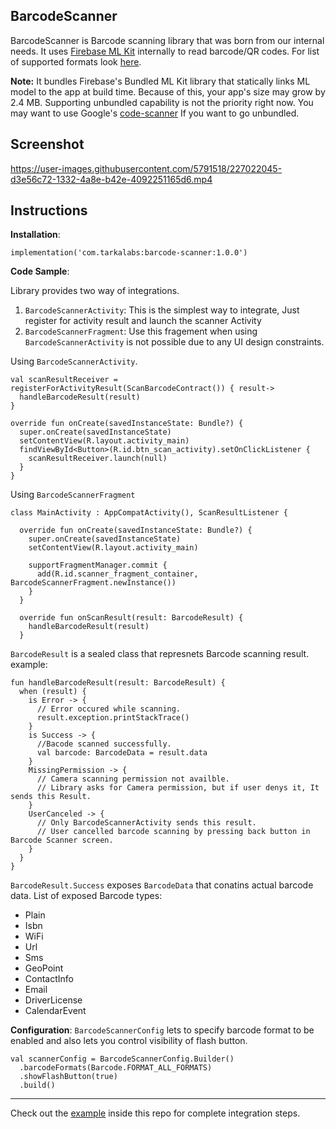 ## BarcodeScanner

BarcodeScanner is Barcode scanning library that was born from our internal needs. It uses [Firebase ML Kit](https://developers.google.com/ml-kit/vision/barcode-scanning) internally to read barcode/QR codes.
For list of supported formats look [here](https://developers.google.com/android/reference/com/google/mlkit/vision/barcode/common/Barcode.BarcodeFormat).

**Note:** It bundles Firebase's Bundled ML Kit library that statically links ML model to the app at build time. Because of this, your app's size may grow by 2.4 MB. Supporting unbundled capability is not the priority right now. You may want to use Google's [code-scanner](https://developers.google.com/ml-kit/code-scanner) If you want to go unbundled.

## Screenshot


https://user-images.githubusercontent.com/5791518/227022045-d3e56c72-1332-4a8e-b42e-4092251165d6.mp4


## Instructions

**Installation**:

    implementation('com.tarkalabs:barcode-scanner:1.0.0')

**Code Sample**:

Library provides two way of integrations.
1. `BarcodeScannerActivity`: This is the simplest way to integrate, Just register for activity result and launch the scanner Activity
2. `BarcodeScannerFragment`: Use this fragement when using `BarcodeScannerActivity` is not possible due to any UI design constraints.

Using `BarcodeScannerActivity`.
```
val scanResultReceiver = registerForActivityResult(ScanBarcodeContract()) { result->
  handleBarcodeResult(result)
}

override fun onCreate(savedInstanceState: Bundle?) {
  super.onCreate(savedInstanceState)
  setContentView(R.layout.activity_main)
  findViewById<Button>(R.id.btn_scan_activity).setOnClickListener {
    scanResultReceiver.launch(null)
  }
}
```

Using `BarcodeScannerFragment`

```
class MainActivity : AppCompatActivity(), ScanResultListener {
  
  override fun onCreate(savedInstanceState: Bundle?) {
    super.onCreate(savedInstanceState)
    setContentView(R.layout.activity_main)
  
    supportFragmentManager.commit {
      add(R.id.scanner_fragment_container, BarcodeScannerFragment.newInstance())
    }
  }
  
  override fun onScanResult(result: BarcodeResult) {
    handleBarcodeResult(result)
  }
```

`BarcodeResult` is a sealed class that represnets Barcode scanning result.
example:
```
fun handleBarcodeResult(result: BarcodeResult) {  
  when (result) {  
    is Error -> {
      // Error occured while scanning.
      result.exception.printStackTrace()
    }
    is Success -> {
      //Bacode scanned successfully.
      val barcode: BarcodeData = result.data
    }
    MissingPermission -> {
      // Camera scanning permission not availble.
      // Library asks for Camera permission, but if user denys it, It sends this Result.
    }
    UserCanceled -> {
      // Only BarcodeScannerActivity sends this result.
      // User cancelled barcode scanning by pressing back button in Barcode Scanner screen.
    }
  }  
}
```

`BarcodeResult.Success` exposes `BarcodeData` that conatins actual barcode data.
List of exposed Barcode types:

- Plain
- Isbn
- WiFi
- Url
- Sms
- GeoPoint
- ContactInfo
- Email
- DriverLicense
- CalendarEvent

**Configuration**:
`BarcodeScannerConfig`  lets to specify barcode format to be enabled and also lets you control visibility of flash button.

```
val scannerConfig = BarcodeScannerConfig.Builder()
  .barcodeFormats(Barcode.FORMAT_ALL_FORMATS)
  .showFlashButton(true)
  .build()
```
---
Check out the [example](https://github.com/tarkalabs/BarcodeScanner/tree/main/example) inside this repo for complete integration steps.
